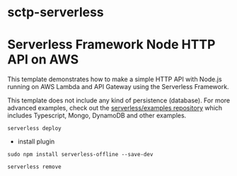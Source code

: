 # sctp-serverless
# Serverless Framework Node HTTP API on AWS

This template demonstrates how to make a simple HTTP API with Node.js running on AWS Lambda and API Gateway using the Serverless Framework.

This template does not include any kind of persistence (database). For more advanced examples, check out the [serverless/examples repository](https://github.com/serverless/examples/) which includes Typescript, Mongo, DynamoDB and other examples.


```
serverless deploy
```

- install plugin
```
sudo npm install serverless-offline --save-dev
```


```
serverless remove
```